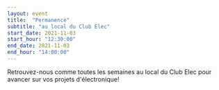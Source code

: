```yaml
---
layout: event
title:  "Permanence"
subtitle: "au local du Club Elec"
start_date: 2021-11-03
start_hour: "12:30:00"
end_date: 2021-11-03
end_hour: "14:00:00"
---
```


Retrouvez-nous comme toutes les semaines au local du Club Elec pour avancer sur vos projets d'électronique!
